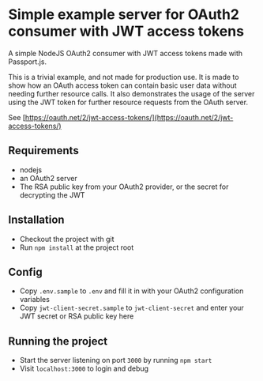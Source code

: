 # Simple example server for OAuth2 consumer with JWT access tokens

A simple NodeJS OAuth2 consumer with JWT access tokens made with Passport.js.

This is a trivial example, and not made for production use. It is made to show how an OAuth access token
can contain basic user data without needing further resource calls. It also demonstrates the usage of the server using the JWT token for further resource requests from the OAuth server.

See [https://oauth.net/2/jwt-access-tokens/](https://oauth.net/2/jwt-access-tokens/)

## Requirements

- nodejs
- an OAuth2 server
- The RSA public key from your OAuth2 provider, or the secret for decrypting the JWT

## Installation

* Checkout the project with git
* Run `npm install` at the project root

## Config

* Copy `.env.sample` to `.env` and fill it in with your OAuth2 configuration variables
* Copy `jwt-client-secret.sample` to `jwt-client-secret` and enter your JWT secret or RSA public key here

## Running the project

* Start the server listening on port `3000` by running `npm start`
* Visit `localhost:3000` to login and debug

